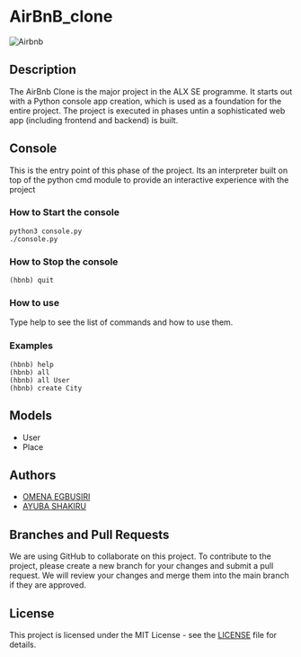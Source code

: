 # AirBnB_clone
![Airbnb](https://user-images.githubusercontent.com/117779858/236915052-4b50228e-92f4-44d8-bfa8-7faae19a3ec6.png)

## Description
The AirBnb Clone is the major project in the ALX SE programme. It starts out with a Python console app creation, which is used as a foundation for the entire project. The project is executed in phases untin a sophisticated web app (including frontend and backend) is built.
## Console
This is the entry point of this phase of the project. Its an interpreter built on top of the python cmd module to provide an interactive experience with the project

### How to Start the console
```
python3 console.py
./console.py
```
### How to Stop the console
```
(hbnb) quit
```

### How to use
Type help to see the list of commands and how to use them.

### Examples
```
(hbnb) help
(hbnb) all
(hbnb) all User
(hbnb) create City
```

## Models
- User
- Place
## Authors

- [OMENA EGBUSIRI](https://github.com/OILEGA)
- [AYUBA SHAKIRU](https://github.com/AbuuAish)
## Branches and Pull Requests

We are using GitHub to collaborate on this project. To contribute to the project, please create a new branch for your changes and submit a pull request. We will review your changes and merge them into the main branch if they are approved.
## License

This project is licensed under the MIT License - see the [LICENSE](LICENSE) file for details.
